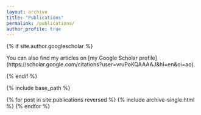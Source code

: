 ```yaml
---
layout: archive
title: "Publications"
permalink: /publications/
author_profile: true
---
```


{% if site.author.googlescholar %}
  <div class="wordwrap">
You can also find my articles on [my Google Scholar profile](https://scholar.google.com/citations?user=vruPoKQAAAAJ&hl=en&oi=ao).
</div>

{% endif %}

{% include base_path %}

{% for post in site.publications reversed %}
  {% include archive-single.html %}
{% endfor %}
